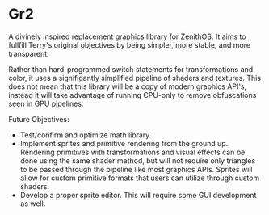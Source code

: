 
# Gr2
A divinely inspired replacement graphics library for ZenithOS. It aims to fullfill Terry's original objectives by being simpler, more stable, and more transparent. 

Rather than hard-programmed switch statements for transformations and color, it uses a signifigantly simplified pipeline of shaders and textures. This does not mean that this library will be a copy of modern graphics API's, instead it will take advantage of running CPU-only to remove obfuscations seen in GPU pipelines.

Future Objectives:
  - Test/confirm and optimize math library.
  - Implement sprites and primitive rendering from the ground up. Rendering primitives with transformations and visual effects can be done using the same shader method, but will not require only triangles to be passed through the pipeline like most graphics APIs. Sprites will allow for custom primitive formats that users can utilize through custom shaders.
  - Develop a proper sprite editor. This will require some GUI development as well. 
